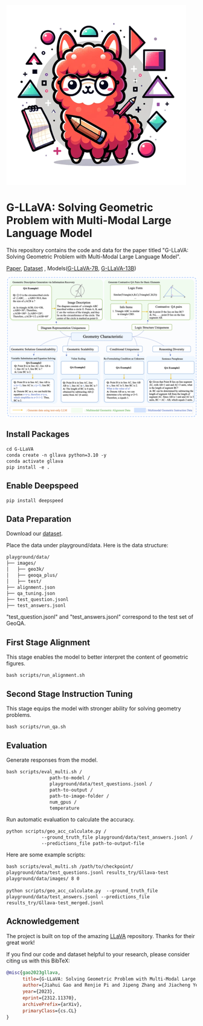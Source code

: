
![ex1](asset/logo.png)

# G-LLaVA: Solving Geometric Problem with Multi-Modal Large Language Model

This repository contains the code and data for the paper titled "G-LLaVA: Solving Geometric Problem with Multi-Modal Large
Language Model".

[Paper](https://arxiv.org/pdf/2312.11370.pdf), [Dataset](https://huggingface.co/datasets/Luckyjhg/Geo170K/tree/main) , Models([G-LLaVA-7B](https://huggingface.co/renjiepi/G-LLaVA-7B), [G-LLaVA-13B](https://huggingface.co/renjiepi/G-LLaVA-13B))


![ex1](asset/geollava_mainfigure.png)


## Install Packages
```
cd G-LLaVA
conda create -n gllava python=3.10 -y
conda activate gllava
pip install -e .
```
## Enable Deepspeed
```
pip install deepspeed
```

## Data Preparation

[comment]: <> (Download the COCO dataset from [huggingface] &#40;To be published&#41;.)
Download our [dataset](https://huggingface.co/datasets/Luckyjhg/Geo170K/tree/main).

Place the data under playground/data.
Here is the data structure:
```
playground/data/
├── images/
│   ├── geo3k/
│   ├── geoqa_plus/
│   ├── test/
├── alignment.json
├── qa_tuning.json
├── test_question.jsonl
├── test_answers.jsonl
```
"test_question.jsonl" and "test_answers.jsonl" correspond to the test set of GeoQA. 

## First Stage Alignment
This stage enables the model to better interpret the content of geometric figures.
```
bash scripts/run_alignment.sh
```

## Second Stage Instruction Tuning
This stage equips the model with stronger ability for solving geometry problems.

```
bash scripts/run_qa.sh
```

## Evaluation
Generate responses from the model.
```
bash scripts/eval_multi.sh /
                path-to-model /
                playground/data/test_questions.jsonl /
                path-to-output /
                path-to-image-folder /
                num_gpus /
                temperature
```
Run automatic evaluation to calculate the accuracy.
```
python scripts/geo_acc_calculate.py /
             --ground_truth_file playground/data/test_answers.jsonl /
             --predictions_file path-to-output-file
```

Here are some example scripts:
```
bash scripts/eval_multi.sh /path/to/checkpoint/ playground/data/test_questions.jsonl results_try/Gllava-test playground/data/images/ 8 0

python scripts/geo_acc_calculate.py  --ground_truth_file playground/data/test_answers.jsonl --predictions_file results_try/Gllava-test_merged.jsonl
```

## Acknowledgement
The project is built on top of the amazing [LLaVA](https://github.com/haotian-liu/LLaVA) repository. Thanks for their great work!


If you find our code and dataset helpful to your research, please consider citing us with this BibTeX:
```bibtex
@misc{gao2023gllava,
      title={G-LLaVA: Solving Geometric Problem with Multi-Modal Large Language Model}, 
      author={Jiahui Gao and Renjie Pi and Jipeng Zhang and Jiacheng Ye and Wanjun Zhong and Yufei Wang and Lanqing Hong and Jianhua Han and Hang Xu and Zhenguo Li and Lingpeng Kong},
      year={2023},
      eprint={2312.11370},
      archivePrefix={arXiv},
      primaryClass={cs.CL}
}
```
